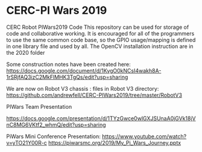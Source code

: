 # CERC-PI Wars 2019
CERC Robot PIWars2019 Code
This repository can be used for storage of code and collaborative working.
It is encouraged for all of the programmers to use the same common code base, so the GPIO usage/mapping is defined in one library file and used by all. The OpenCV installation instruction are in the 2020 folder

Some construction notes have been created here:
https://docs.google.com/document/d/1KvgO0kNCsI4wakh8A-1rSRjfAQ3izC2MkFlMHK3TgQs/edit?usp=sharing

We are now on Robot V3 chassis : files in Robot V3 directory:
https://github.com/andrewfell/CERC-PIWars2019/tree/master/RobotV3


PIWars Team Presentation

https://docs.google.com/presentation/d/1TYzGwce0wlGXJSUnaA0jGVk18jVnC8MG6VKtf2_whmQ/edit?usp=sharing

PiWars Mini Conference Presentation:
https://www.youtube.com/watch?v=yTO21Y00R-c
https://piwarsmc.org/2019/My_Pi_Wars_Journey.pptx
